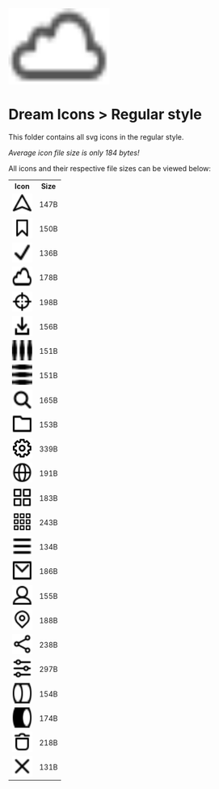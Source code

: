 
<img src="../dream.svg" width=200 height=150/>

# **Dream Icons > Regular style**

This folder contains all svg icons in the regular style.

*Average icon file size is only 184 bytes!*

All icons and their respective file sizes can be viewed below:
<table><tr><th>Icon</th><th>Size</th></tr><tr><td><img width=40 height=40 src="arrow-nav.svg"></td><td>147B</td></tr><tr><td><img width=40 height=40 src="bookmark.svg"></td><td>150B</td></tr><tr><td><img width=40 height=40 src="check-mark.svg"></td><td>136B</td></tr><tr><td><img width=40 height=40 src="cloud.svg"></td><td>178B</td></tr><tr><td><img width=40 height=40 src="crosshair.svg"></td><td>198B</td></tr><tr><td><img width=40 height=40 src="download.svg"></td><td>156B</td></tr><tr><td><img width=40 height=40 src="ellipsis-h.svg"></td><td>151B</td></tr><tr><td><img width=40 height=40 src="ellipsis-v.svg"></td><td>151B</td></tr><tr><td><img width=40 height=40 src="eyeglass.svg"></td><td>165B</td></tr><tr><td><img width=40 height=40 src="folder.svg"></td><td>153B</td></tr><tr><td><img width=40 height=40 src="gear.svg"></td><td>339B</td></tr><tr><td><img width=40 height=40 src="globe.svg"></td><td>191B</td></tr><tr><td><img width=40 height=40 src="grid-2x2.svg"></td><td>183B</td></tr><tr><td><img width=40 height=40 src="grid-3x3.svg"></td><td>243B</td></tr><tr><td><img width=40 height=40 src="hamburger.svg"></td><td>134B</td></tr><tr><td><img width=40 height=40 src="mail.svg"></td><td>186B</td></tr><tr><td><img width=40 height=40 src="person.svg"></td><td>155B</td></tr><tr><td><img width=40 height=40 src="pin-mark.svg"></td><td>188B</td></tr><tr><td><img width=40 height=40 src="share.svg"></td><td>238B</td></tr><tr><td><img width=40 height=40 src="sliders.svg"></td><td>297B</td></tr><tr><td><img width=40 height=40 src="toggle-off.svg"></td><td>154B</td></tr><tr><td><img width=40 height=40 src="toggle-on.svg"></td><td>174B</td></tr><tr><td><img width=40 height=40 src="trash.svg"></td><td>218B</td></tr><tr><td><img width=40 height=40 src="x-mark.svg"></td><td>131B</td></tr></table>
    